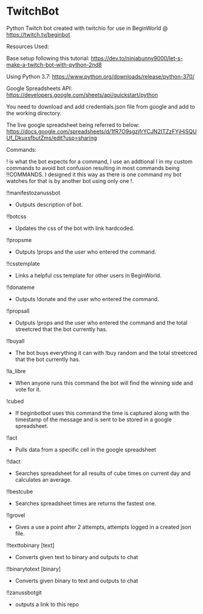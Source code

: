 # TwitchBot
Python Twitch bot created with twitchio for use in BeginWorld @ https://twitch.tv/beginbot

Resources Used:

Base setup following this tutorial: https://dev.to/ninjabunny9000/let-s-make-a-twitch-bot-with-python-2nd8 

Using Python 3.7: https://www.python.org/downloads/release/python-370/

Google Spreadsheets API: https://developers.google.com/sheets/api/quickstart/python

You need to download and add credentials.json file from google and add to the working directory.

The live google spreadsheet being referred to below: https://docs.google.com/spreadsheets/d/1fR7O9sgzjfrYCJN2ITZzFYjHiSQUUf_DkuxsfbutZms/edit?usp=sharing

Commands: 

! is what the bot expects for a command, I use an addtional ! in my custom commands to avoid bot confusion resulting in most commands being !!COMMANDS. I designed it this way as there is one command my bot watches for that is by another bot using only one !.

!!manifestozanussbot
 - Outputs description of bot.

!!botcss
 - Updates the css of the bot with link hardcoded.

!!propsme
 - Outputs !props and the user who entered the command.

!!csstemplate
 - Links a helpful css template for other users in BeginWorld.

!!donateme
 - Outputs !donate and the user who entered the command.

!!propsall
 - Outputs !props and the user who entered the command and the total streetcred that the bot currently has.

!!buyall
 - The bot buys everything it can with !buy random and the total streetcred that the bot currently has.

!la_libre
 - When anyone runs this command the bot will find the winning side and vote for it.

!cubed
 - If beginbotbot uses this command the time is captured along with the timestamp of the message and is sent to be stored in a google spreadsheet.

!!act
 - Pulls data from a specific cell in the google spreadsheet

!!dact
 - Searches spreadsheet for all results of cube times on current day and calculates an average.

!!bestcube
 - Searches spreadsheet times are returns the fastest one.

!!grovel
 - Gives a use a point after 2 attempts, attempts logged in a created json file.

 !!texttobinary [text]
 - Converts given text to binary and outputs to chat

 !!binarytotext [binary]
 - Converts given binary to text and outputs to chat

 !!zanussbotgit
 - outputs a link to this repo
